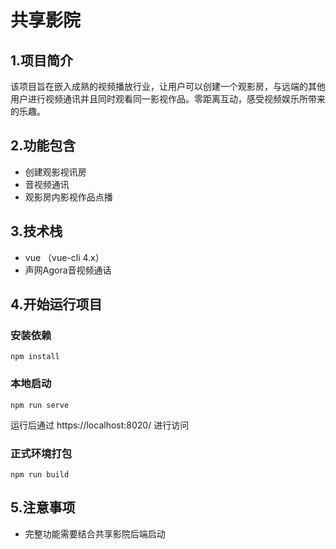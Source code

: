 # 共享影院

## 1.项目简介
该项目旨在嵌入成熟的视频播放行业，让用户可以创建一个观影房，与远端的其他用户进行视频通讯并且同时观看同一影视作品。零距离互动，感受视频娱乐所带来的乐趣。


## 2.功能包含

- 创建观影视讯房
- 音视频通讯
- 观影房内影视作品点播

## 3.技术栈

- vue （vue-cli 4.x）
- 声网Agora音视频通话

## 4.开始运行项目

### 安装依赖

```
npm install
```

### 本地启动

```
npm run serve
```

运行后通过 https://localhost:8020/ 进行访问

### 正式环境打包

```
npm run build
```

## 5.注意事项

- 完整功能需要结合共享影院后端启动
